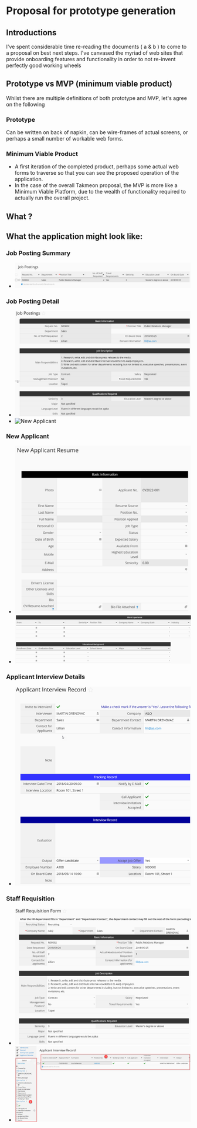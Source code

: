 # Proposal for prototype generation


## Introductions

I've spent considerable time re-reading the documents ( a & b ) to come to a proposal on best next steps.
I've canvased the myriad of web sites that provide onboarding features and functionality in order to not re-invent perfectly good working wheels

## Prototype vs MVP (minimum viable product)

Whilst there are multiple definitions of both prototype and MVP, let's agree on the following

### Prototype 
Can be written on back of napkin, can be wire-frames of actual screens, or perhaps a small number of workable web forms.

### Minimum Viable Product
- A first iteration of the completed product, perhaps some actual web forms to traverse so that you can see the proposed operation of the application.
- In the case of the overall Takmeon proposal, the MVP is more like a Minimum Viable Platform, due to the wealth of functionality required to actually run the overall project.

## What ?


## What the application might look like:

### Job Posting Summary
- ![sp](.\sean\images\job-postings.png)


### Job Posting Detail
- ![](sean/images/job-postings-detail.png)
- ![New Applicant]()

### New Applicant
- ![](sean/images/new-applicant-resume.png)
- ![](sean/images/work-experience.png)

### Applicant Interview Details
- ![](sean/images/applicant-interview.png)

### Staff Requisition
- ![](sean/images/staff-requisition-form.png)
- ![](sean/images/applicant-interview-search.png)